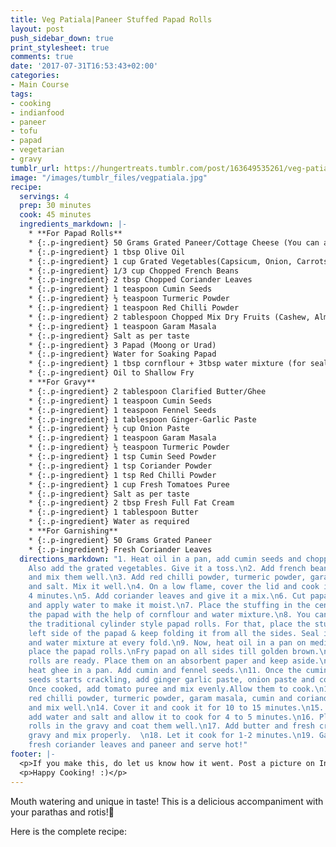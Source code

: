 ```yaml
---
title: Veg Patiala|Paneer Stuffed Papad Rolls
layout: post
push_sidebar_down: true
print_stylesheet: true
comments: true
date: '2017-07-31T16:53:43+02:00'
categories:
- Main Course
tags:
- cooking
- indianfood
- paneer
- tofu
- papad
- vegetarian
- gravy
tumblr_url: https://hungertreats.tumblr.com/post/163649535261/veg-patiala-paneer-stuffed-papad-rolls
image: "/images/tumblr_files/vegpatiala.jpg"
recipe:
  servings: 4
  prep: 30 minutes
  cook: 45 minutes
  ingredients_markdown: |-
    * **For Papad Rolls**
    * {:.p-ingredient} 50 Grams Grated Paneer/Cottage Cheese (You can also use Tofu)
    * {:.p-ingredient} 1 tbsp Olive Oil
    * {:.p-ingredient} 1 cup Grated Vegetables(Capsicum, Onion, Carrots or any other vegetables of your choice)
    * {:.p-ingredient} 1/3 cup Chopped French Beans
    * {:.p-ingredient} 2 tbsp Chopped Coriander Leaves
    * {:.p-ingredient} 1 teaspoon Cumin Seeds
    * {:.p-ingredient} ½ teaspoon Turmeric Powder
    * {:.p-ingredient} 1 teaspoon Red Chilli Powder
    * {:.p-ingredient} 2 tablespoon Chopped Mix Dry Fruits (Cashew, Almonds, Pistachios)
    * {:.p-ingredient} 1 teaspoon Garam Masala
    * {:.p-ingredient} Salt as per taste
    * {:.p-ingredient} 3 Papad (Moong or Urad)
    * {:.p-ingredient} Water for Soaking Papad
    * {:.p-ingredient} 1 tbsp cornflour + 3tbsp water mixture (for sealing papads)
    * {:.p-ingredient} Oil to Shallow Fry
    * **For Gravy**
    * {:.p-ingredient} 2 tablespoon Clarified Butter/Ghee
    * {:.p-ingredient} 1 teaspoon Cumin Seeds
    * {:.p-ingredient} 1 teaspoon Fennel Seeds
    * {:.p-ingredient} 1 tablespoon Ginger-Garlic Paste
    * {:.p-ingredient} ½ cup Onion Paste
    * {:.p-ingredient} 1 teaspoon Garam Masala
    * {:.p-ingredient} ½ teaspoon Turmeric Powder
    * {:.p-ingredient} 1 tsp Cumin Seed Powder
    * {:.p-ingredient} 1 tsp Coriander Powder
    * {:.p-ingredient} 1 tsp Red Chilli Powder
    * {:.p-ingredient} 1 cup Fresh Tomatoes Puree
    * {:.p-ingredient} Salt as per taste
    * {:.p-ingredient} 2 tbsp Fresh Full Fat Cream
    * {:.p-ingredient} 1 tablespoon Butter
    * {:.p-ingredient} Water as required
    * **For Garnishing**
    * {:.p-ingredient} 50 Grams Grated Paneer
    * {:.p-ingredient} Fresh Coriander Leaves
  directions_markdown: "1. Heat oil in a pan, add cumin seeds and chopped dry fruits.
    Also add the grated vegetables. Give it a toss.\n2. Add french beans to the mixture
    and mix them well.\n3. Add red chilli powder, turmeric powder, garam masala powder
    and salt. Mix it well.\n4. On a low flame, cover the lid and cook it for 3 to
    4 minutes.\n5. Add coriander leaves and give it a mix.\n6. Cut papad into half
    and apply water to make it moist.\n7. Place the stuffing in the center and seal
    the papad with the help of cornflour and water mixture.\n8. You can also make
    the traditional cylinder style papad rolls. For that, place the stuffing on the
    left side of the papad & keep folding it from all the sides. Seal it with cornflour
    and water mixture at every fold.\n9. Now, heat oil in a pan on medium flame and
    place the papad rolls.\nFry papad on all sides till golden brown.\nStuffed papad
    rolls are ready. Place them on an absorbent paper and keep aside.\n10. For gravy,
    heat ghee in a pan. Add cumin and fennel seeds.\n11. Once the cumin and fennel
    seeds starts crackling, add ginger garlic paste, onion paste and cook well.\n12.
    Once cooked, add tomato puree and mix evenly.Allow them to cook.\n13. Now, add
    red chilli powder, turmeric powder, garam masala, cumin and coriander seed powder
    and mix well.\n14. Cover it and cook it for 10 to 15 minutes.\n15. Once cooked,
    add water and salt and allow it to cook for 4 to 5 minutes.\n16. Place the papad
    rolls in the gravy and coat them well.\n17. Add butter and fresh cream to the
    gravy and mix properly.  \n18. Let it cook for 1-2 minutes.\n19. Garnish it with
    fresh coriander leaves and paneer and serve hot!"
footer: |-
  <p>If you make this, do let us know how it went. Post a picture on Instagram and tag us @hungertreats.</p>
  <p>Happy Cooking! :)</p>
---
```


Mouth watering and unique in taste! This is a delicious accompaniment with your parathas and rotis!🍲

Here is the complete recipe:
